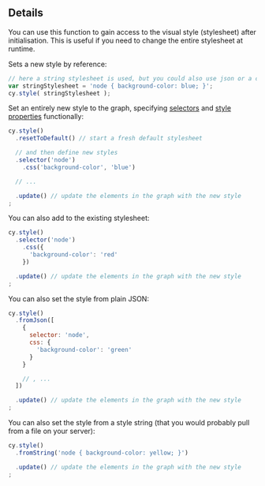 ## Details

You can use this function to gain access to the visual style (stylesheet) after initialisation.  This is useful if you need to change the entire stylesheet at runtime.

Sets a new style by reference:

```js
// here a string stylesheet is used, but you could also use json or a cytoscape.Stylesheet object
var stringStylesheet = 'node { background-color: blue; }';
cy.style( stringStylesheet );
```

Set an entirely new style to the graph, specifying [selectors](#selectors) and [style properties](#style) functionally:

```js
cy.style()
  .resetToDefault() // start a fresh default stylesheet

  // and then define new styles
  .selector('node')
  	.css('background-color', 'blue')

  // ...

  .update() // update the elements in the graph with the new style
;
```

You can also add to the existing stylesheet:
```js
cy.style()
  .selector('node')
    .css({
      'background-color': 'red'
    })

  .update() // update the elements in the graph with the new style
;
```

You can also set the style from plain JSON:

```js
cy.style()
  .fromJson([
    {
      selector: 'node',
      css: {
        'background-color': 'green'
      }
    }

    // , ...
  ])

  .update() // update the elements in the graph with the new style
;
```

You can also set the style from a style string (that you would probably pull from a file on your server):

```js
cy.style()
  .fromString('node { background-color: yellow; }')

  .update() // update the elements in the graph with the new style
;
```